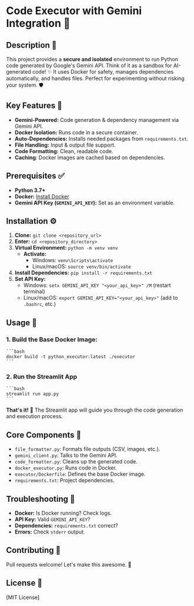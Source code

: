 # Code Executor with Gemini Integration 🚀


## Description 📝

This project provides a **secure and isolated** environment to run Python code generated by Google's Gemini API. Think of it as a sandbox for AI-generated code! ✨ It uses Docker for safety, manages dependencies automatically, and handles files. Perfect for experimenting without risking your system. 🛡️

## Key Features 🌟

*   **Gemini-Powered:** Code generation & dependency management via Gemini API.
*   **Docker Isolation:** Runs code in a secure container.
*   **Auto-Dependencies:** Installs needed packages from `requirements.txt`.
*   **File Handling:** Input & output file support.
*   **Code Formatting:** Clean, readable code.
*   **Caching**: Docker images are cached based on dependencies.

## Prerequisites ✅

*   **Python 3.7+**
*   **Docker:** [Install Docker](https://www.docker.com/get-started)
*   **Gemini API Key (`GEMINI_API_KEY`):**  Set as an environment variable.

## Installation ⚙️

1.  **Clone:** `git clone <repository_url>`
2.  **Enter:** `cd <repository_directory>`
3.  **Virtual Environment:** `python -m venv venv`
    *   **Activate:**
        *   Windows: `venv\Scripts\activate`
        *   Linux/macOS: `source venv/bin/activate`
4.  **Install Dependencies:** `pip install -r requirements.txt`
5.  **Set API Key:**
    *   Windows: `setx GEMINI_API_KEY "<your_api_key>" /M` (restart terminal)
    *   Linux/macOS: `export GEMINI_API_KEY="<your_api_key>"` (add to `.bashrc`, etc.)

## Usage 🚀

### 1. Build the Base Docker Image:
    ```bash
    docker build -t python_executor:latest ./executor
    ```
### 2. Run the Streamlit App
    ```bash
    streamlit run app.py
    ```

**That's it!** 🎉  The Streamlit app will guide you through the code generation and execution process.

## Core Components 🧩

*   `file_formatter.py`: Formats file outputs (CSV, images, etc.).
*   `gemini_client.py`:  Talks to the Gemini API.
*   `code_formatter.py`: Cleans up the generated code.
*   `docker_executor.py`: Runs code in Docker.
*   `executor/Dockerfile`: Defines the base Docker image.
*   `requirements.txt`: Project dependencies.

## Troubleshooting 🐛

*   **Docker:**  Is Docker running? Check logs.
*   **API Key:**  Valid `GEMINI_API_KEY`?
*   **Dependencies:**  `requirements.txt` correct?
*   **Errors:** Check `stderr` output.

## Contributing 🤝

Pull requests welcome!  Let's make this awesome. 💪

## License 📜

[MIT License]